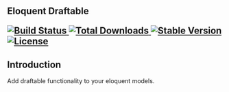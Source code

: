<h2>Eloquent Draftable</p>
<p>
    <a href="https://github.com/kacesolutions/eloquent-draftable/actions">
        <img src="https://img.shields.io/github/workflow/status/kacesolutions/eloquent-draftable/tests" alt="Build Status">
    </a>
    <a href="https://packagist.org/packages/kace/eloquent-draftable">
        <img src="https://img.shields.io/packagist/dt/kace/eloquent-draftable" alt="Total Downloads">
    </a>
    <a href="https://packagist.org/packages/kace/eloquent-draftable">
        <img src="https://img.shields.io/packagist/v/kace/eloquent-draftable" alt="Stable Version">
    </a>
    <a href="https://packagist.org/packages/kace/eloquent-draftable">
        <img src="https://img.shields.io/packagist/l/kace/eloquent-draftable" alt="License">
    </a>
</p>

## Introduction
Add draftable functionality to your eloquent models.
